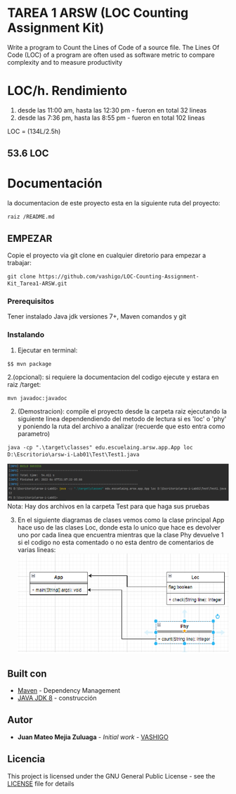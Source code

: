 # TAREA 1 ARSW (LOC Counting Assignment Kit)

Write a program to Count the Lines of Code of a source file. The Lines Of Code (LOC) of a program are often used as software metric to compare complexity and to measure productivity

# LOC/h. Rendimiento

1. desde las 11:00 am, hasta las 12:30 pm - fueron en total 32 lineas
2. desde las 7:36 pm, hasta las 8:55 pm - fueron en total 102 lineas


LOC = (134L/2.5h)

## 53.6 LOC

# Documentación

la documentacion de este proyecto esta en la siguiente ruta del proyecto:
```
raiz /README.md
```
## EMPEZAR

Copie el proyecto via git clone en cualquier diretorio para empezar a trabajar:
```
git clone https://github.com/vashigo/LOC-Counting-Assignment-Kit_Tarea1-ARSW.git
```

### Prerequisitos

Tener instalado Java jdk versiones 7+, Maven comandos y git

### Instalando

1. Ejecutar en terminal:

```
$$ mvn package
```
2.(opcional):
si requiere la documentacion del codigo ejecute y estara en raiz /target:

```
mvn javadoc:javadoc
```

2. (Demostracion):
   compile el proyecto desde la carpeta raiz ejecutando la siguiente linea dependendiendo del metodo de lectura si es 'loc' o 'phy' y poniendo la ruta del archivo a analizar (recuerde que esto entra como parametro)

```
java -cp ".\target\classes" edu.escuelaing.arsw.app.App loc D:\Escritorio\arsw-i-Lab01\Test\Test1.java

```
![Imágen 1](img/1.png)
Nota: Hay dos archivos en la carpeta Test para que haga sus pruebas

3. En el siguiente diagramas de clases vemos como la clase principal App hace uso de las clases Loc, donde esta lo unico que hace es devolver uno por cada linea que encuentra mientras que la clase Phy devuelve 1 si el codigo no esta comentado o no esta dentro de comentarios de varias lineas:
   ![Imágen 2](img/2.png)

## Built con

* [Maven](https://maven.apache.org/) - Dependency Management
* [JAVA JDK 8](http://www.oracle.com/technetwork/java/javase/overview/index.html) - construcción


## Autor

* **Juan Mateo Mejia Zuluaga** - *Initial work* - [VASHIGO](https://github.com/MatiwsxD)


## Licencia

This project is licensed under the GNU General Public License - see the [LICENSE](LICENSE) file for details